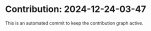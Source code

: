 # Contribution: 2024-12-24-03-47
This is an automated commit to keep the contribution graph active.
